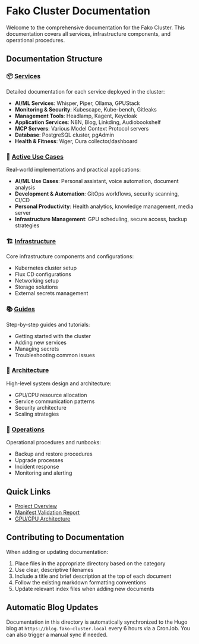 # Fako Cluster Documentation

Welcome to the comprehensive documentation for the Fako Cluster. This documentation covers all services, infrastructure components, and operational procedures.

## Documentation Structure

### 📦 [Services](./services/)
Detailed documentation for each service deployed in the cluster:
- **AI/ML Services**: Whisper, Piper, Ollama, GPUStack
- **Monitoring & Security**: Kubescape, Kube-bench, Gitleaks
- **Management Tools**: Headlamp, Kagent, Keycloak
- **Application Services**: N8N, Blog, Linkding, Audiobookshelf
- **MCP Servers**: Various Model Context Protocol servers
- **Database**: PostgreSQL cluster, pgAdmin
- **Health & Fitness**: Wger, Oura collector/dashboard

### 🚀 [Active Use Cases](./use-cases/)
Real-world implementations and practical applications:
- **AI/ML Use Cases**: Personal assistant, voice automation, document analysis
- **Development & Automation**: GitOps workflows, security scanning, CI/CD
- **Personal Productivity**: Health analytics, knowledge management, media server
- **Infrastructure Management**: GPU scheduling, secure access, backup strategies

### 🏗️ [Infrastructure](./infrastructure/)
Core infrastructure components and configurations:
- Kubernetes cluster setup
- Flux CD configurations
- Networking setup
- Storage solutions
- External secrets management

### 📚 [Guides](./guides/)
Step-by-step guides and tutorials:
- Getting started with the cluster
- Adding new services
- Managing secrets
- Troubleshooting common issues

### 🎯 [Architecture](./architecture/)
High-level system design and architecture:
- GPU/CPU resource allocation
- Service communication patterns
- Security architecture
- Scaling strategies

### 🔧 [Operations](./operations/)
Operational procedures and runbooks:
- Backup and restore procedures
- Upgrade processes
- Incident response
- Monitoring and alerting

## Quick Links

- [Project Overview](./guides/project-overview.md)
- [Manifest Validation Report](./operations/manifest-validation-report.md)
- [GPU/CPU Architecture](./architecture/gpu-cpu-architecture.md)

## Contributing to Documentation

When adding or updating documentation:

1. Place files in the appropriate directory based on the category
2. Use clear, descriptive filenames
3. Include a title and brief description at the top of each document
4. Follow the existing markdown formatting conventions
5. Update relevant index files when adding new documents

## Automatic Blog Updates

Documentation in this directory is automatically synchronized to the Hugo blog at `https://blog.fako-cluster.local` every 6 hours via a CronJob. You can also trigger a manual sync if needed.
